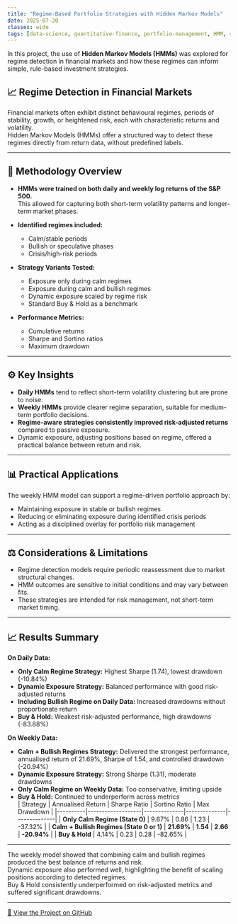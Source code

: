 ```yaml
---
title: "Regime-Based Portfolio Strategies with Hidden Markov Models"
date: 2025-07-20
classes: wide
tags: [data-science, quantitative-finance, portfolio-management, HMM, risk-management, time-series]
---
```

In this project, the use of **Hidden Markov Models (HMMs)** was explored for regime detection in financial markets and how these regimes can inform simple, rule-based investment strategies.

## 📈 Regime Detection in Financial Markets  

Financial markets often exhibit distinct behavioural regimes, periods of stability, growth, or heightened risk, each with characteristic returns and volatility.  
Hidden Markov Models (HMMs) offer a structured way to detect these regimes directly from return data, without predefined labels.

---

## 🧩 Methodology Overview  

- **HMMs were trained on both daily and weekly log returns of the S&P 500.**  
  This allowed for capturing both short-term volatility patterns and longer-term market phases.

- **Identified regimes included:**  
  - Calm/stable periods  
  - Bullish or speculative phases  
  - Crisis/high-risk periods  

- **Strategy Variants Tested:**  
  - Exposure only during calm regimes  
  - Exposure during calm and bullish regimes  
  - Dynamic exposure scaled by regime risk  
  - Standard Buy & Hold as a benchmark  

- **Performance Metrics:**  
  - Cumulative returns  
  - Sharpe and Sortino ratios  
  - Maximum drawdown  

---

## ⚙️ Key Insights  

- **Daily HMMs** tend to reflect short-term volatility clustering but are prone to noise.  
- **Weekly HMMs** provide clearer regime separation, suitable for medium-term portfolio decisions.  
- **Regime-aware strategies consistently improved risk-adjusted returns** compared to passive exposure.  
- Dynamic exposure, adjusting positions based on regime, offered a practical balance between return and risk.  

---

## 📊 Practical Applications  

The weekly HMM model can support a regime-driven portfolio approach by:  
- Maintaining exposure in stable or bullish regimes  
- Reducing or eliminating exposure during identified crisis periods  
- Acting as a disciplined overlay for portfolio risk management  

---

## ⚖️ Considerations & Limitations  

- Regime detection models require periodic reassessment due to market structural changes.  
- HMM outcomes are sensitive to initial conditions and may vary between fits.  
- These strategies are intended for risk management, not short-term market timing.  

---

## 📈 Results Summary  

**On Daily Data:**  
- **Only Calm Regime Strategy:** Highest Sharpe (1.74), lowest drawdown (-10.84%)  
- **Dynamic Exposure Strategy:** Balanced performance with good risk-adjusted returns  
- **Including Bullish Regime on Daily Data:** Increased drawdowns without proportionate return  
- **Buy & Hold:** Weakest risk-adjusted performance, high drawdowns (-83.88%)  

**On Weekly Data:**  
- **Calm + Bullish Regimes Strategy:** Delivered the strongest performance, annualised return of 21.69%, Sharpe of 1.54, and controlled drawdown (-20.94%)  
- **Dynamic Exposure Strategy:** Strong Sharpe (1.31), moderate drawdowns  
- **Only Calm Regime on Weekly Data:** Too conservative, limiting upside  
- **Buy & Hold:** Continued to underperform across metrics  
| Strategy | Annualised Return | Sharpe Ratio | Sortino Ratio | Max Drawdown |
|----------|-------------------|--------------|--------------|--------------|
| **Only Calm Regime (State 0)** | 9.67% | 0.86 | 1.23 | -37.32% |
| **Calm + Bullish Regimes (State 0 or 1)** | **21.69%** | **1.54** | **2.66** | **-20.94%** |
| **Buy & Hold** | 4.14% | 0.23 | 0.28 | -82.65% |
---

The weekly model showed that combining calm and bullish regimes produced the best balance of returns and risk.  
Dynamic exposure also performed well, highlighting the benefit of scaling positions according to detected regimes.  
Buy & Hold consistently underperformed on risk-adjusted metrics and suffered significant drawdowns.

---
[📂 View the Project on GitHub](https://github.com/kgiannako/sp500-volatility-regime-hmm)

